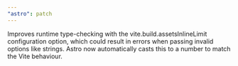 ```yaml
---
"astro": patch
---
```


Improves runtime type-checking with the vite.build.assetsInlineLimit configuration option, which could result in errors when passing invalid options like strings. Astro now automatically casts this to a number to match the Vite behaviour.
